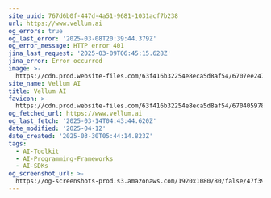 ```yaml
---
site_uuid: 767d6b0f-447d-4a51-9681-1031acf7b238
url: https://www.vellum.ai
og_errors: true
og_last_error: '2025-03-08T20:39:44.379Z'
og_error_message: HTTP error 401
jina_last_request: '2025-03-09T06:45:15.628Z'
jina_error: Error occurred
image: >-
  https://cdn.prod.website-files.com/63f416b32254e8eca5d8af54/6707ee2470a50824ef97102f_home-page-cover.png
site_name: Vellum AI
title: Vellum AI
favicon: >-
  https://cdn.prod.website-files.com/63f416b32254e8eca5d8af54/670405978c3b31a77bed0c6f_Favicon.png
og_fetched_url: https://www.vellum.ai
og_last_fetch: '2025-03-14T04:43:44.620Z'
date_modified: '2025-04-12'
date_created: '2025-03-30T05:44:14.823Z'
tags:
  - AI-Toolkit
  - AI-Programming-Frameworks
  - AI-SDKs
og_screenshot_url: >-
  https://og-screenshots-prod.s3.amazonaws.com/1920x1080/80/false/47f394d54374bb09b826deaf65c97d8c6032a180598444ca9e40acd71df58ddf.jpeg
---
```





























